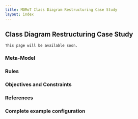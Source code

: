 ```yaml
---
title: MOMoT Class Diagram Restructuring Case Study
layout: index
---
```


## Class Diagram Restructuring Case Study
`This page will be available soon.`


### Meta-Model


### Rules


### Objectives and Constraints


### References


### Complete example configuration
